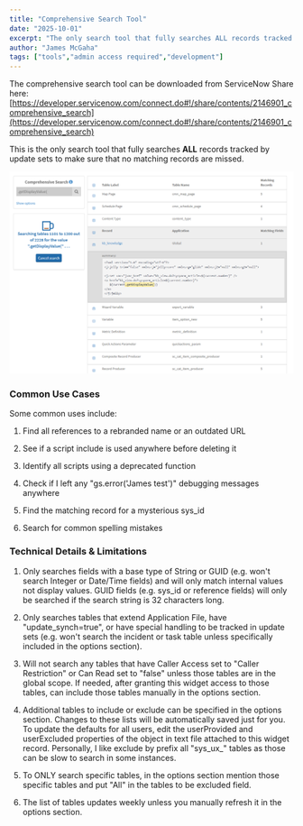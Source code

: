 ```yaml
---
title: "Comprehensive Search Tool"
date: "2025-10-01"
excerpt: "The only search tool that fully searches ALL records tracked by update sets to make sure that no matching records are missed."
author: "James McGaha"
tags: ["tools","admin access required","development"]
---
```


The comprehensive search tool can be downloaded from ServiceNow Share here: [https://developer.servicenow.com/connect.do#!/share/contents/2146901_comprehensive_search](https://developer.servicenow.com/connect.do#!/share/contents/2146901_comprehensive_search)

This is the only search tool that fully searches **ALL** records tracked by update sets to make sure that no matching records are missed.

![Comprehensive Search Tool Interface](images/comprehensive_search.png)

### Common Use Cases

Some common uses include:

1. Find all references to a rebranded name or an outdated URL

2. See if a script include is used anywhere before deleting it

3. Identify all scripts using a deprecated function

4. Check if I left any "gs.error('James test')" debugging messages anywhere

5. Find the matching record for a mysterious sys_id

6. Search for common spelling mistakes

### Technical Details & Limitations

1. Only searches fields with a base type of String or GUID (e.g. won't search Integer or Date/Time fields) and will only match internal values not display values.
GUID fields (e.g. sys_id or reference fields) will only be searched if the search string is 32 characters long.

2. Only searches tables that extend Application File, have "update_synch=true", or have special handling to be tracked in update sets (e.g. won't search the incident or task table unless specifically included in the options section).

3. Will not search any tables that have Caller Access set to "Caller Restriction" or Can Read set to "false" unless those tables are in the global scope. If needed, after granting this widget access to those tables, can include those tables manually in the options section.

4. Additional tables to include or exclude can be specified in the options section. Changes to these lists will be automatically saved just for you. To update the defaults for all users, edit the userProvided and userExcluded properties of the object in text file attached to this widget record. Personally, I like exclude by prefix all "sys_ux_" tables as those can be slow to search in some instances.

5. To ONLY search specific tables, in the options section mention those specific tables and put "All" in the tables to be excluded field.

6. The list of tables updates weekly unless you manually refresh it in the options section.

